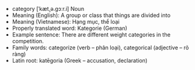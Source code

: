 - category	[ˈkæt̬.ə.ɡɔːr.i]	Noun
- Meaning (English): A group or class that things are divided into
- Meaning (Vietnamese): Hạng mục, thể loại
- Properly translated word: Kategorie (German)
- Example sentence: There are different weight categories in the competition.
- Family words: categorize (verb – phân loại), categorical (adjective – rõ ràng)
- Latin root: katēgoria (Greek – accusation, declaration)
